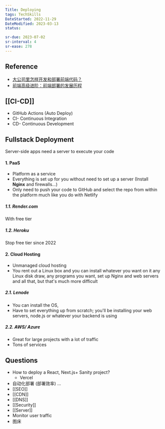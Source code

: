 ```yaml
---
Title: Deploying
tags: TechSkills
DateStarted: 2022-11-29 
DateModified: 2023-03-13 
status:

sr-due: 2023-07-02
sr-interval: 4
sr-ease: 278
---
```


## Reference

- [大公司里怎样开发和部署前端代码？](https://link.juejin.cn?target=https%3A%2F%2Fwww.zhihu.com%2Fquestion%2F20790576 "https://www.zhihu.com/question/20790576")
- [前端高级进阶：前端部署的发展历程](https://juejin.cn/post/6844904086823780366 "https://juejin.cn/post/6844904086823780366")

## [[CI-CD]]

- GitHub Actions (Auto Deploy)
- CI- Continuous Integration
- CD- Continuous Development

## Fullstack Deployment

Server-side apps need a server to execute your code

#### 1. PaaS

- Platform as a service
- Everything is set up for you without need to set up a server (Install **Nginx** and firewalls...)
- Only need to push your code to GitHub and select the repo from within the platform much like you do with Netlify

##### 1.1. Render.com

With free tier

##### 1.2. Heroku

Stop free tier since 2022

#### 2. Cloud Hosting

- Unmanaged cloud hosting
- You rent out a Linux box and you can install whatever you want on it any Linux disk draw, any programs you want, set up Nginx and web servers and all that, but that's much more difficult

##### 2.1. Lenode

- You can install the OS,
- Have to set everything up from scratch; you'll be installing your web servers, node.js or whatever your backend is using

##### 2.2. AWS/ Azure

- Great for large projects with a lot of traffic
- Tons of services

## Questions

- How to deploy a React, Next.js+ Sanity project?
  - Vercel
- 自动化部署 (部署效率) ...
- [[SEO]]
- [[CDN]]
- [[DNS]]
- [[Security]]
- [[Server]]
- Monitor user traffic
- 图床
